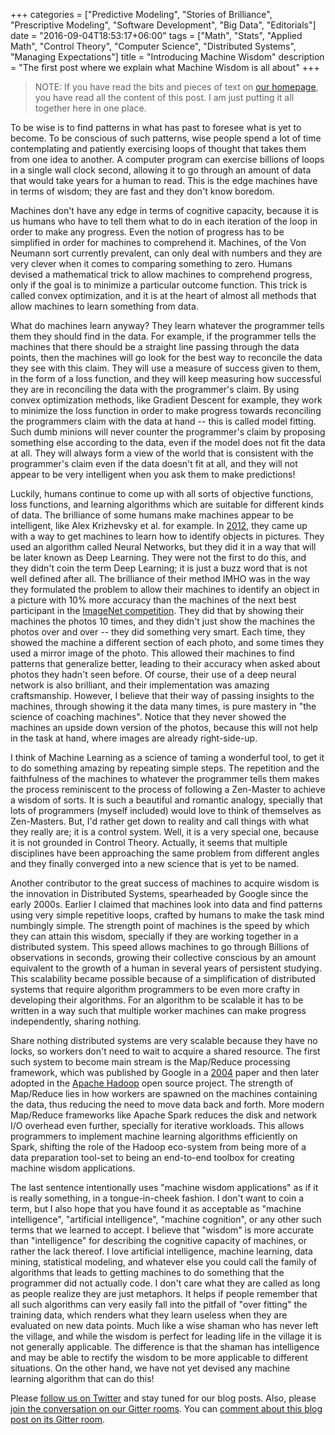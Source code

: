 +++
categories = ["Predictive Modeling", "Stories of Brilliance", "Prescriptive Modeling", "Software Development", "Big Data", "Editorials"]
date = "2016-09-04T18:53:17+06:00"
tags = ["Math", "Stats", "Applied Math", "Control Theory", "Computer Science", "Distributed Systems",  "Managing Expectations"]
title = "Introducing Machine Wisdom"
description = "The first post where we explain what Machine Wisdom is all about"
+++

> NOTE: If you have read the bits and pieces of text on [our homepage](www.machine-wisdom.com), you have read all the content of this post. I am just putting it all together here in one place.

To be wise is to find patterns in what has past to foresee what is yet to become. To be conscious of such patterns, wise people spend a lot of time contemplating and patiently exercising loops of thought that takes them from one idea to another. A computer program can exercise billions of loops in a single wall clock second, allowing it to go through an amount of data that would take years for a human to read. This is the edge machines have in terms of wisdom; they are fast and they don't know boredom.

Machines don't have any edge in terms of cognitive capacity, because it is us humans who have to tell them what to do in each iteration of the loop in order to make any progress. Even the notion of progress has to be simplified in order for machines to comprehend it. Machines, of the Von Neumann sort currently prevalent, can only deal with numbers and they are very clever when it comes to comparing something to zero. Humans devised a mathematical trick to allow machines to comprehend progress, only if the goal is to minimize a particular outcome function. This trick is called convex optimization, and it is at the heart of almost all methods that allow machines to learn something from data.

What do machines learn anyway? They learn whatever the programmer tells them they should find in the data. For example, if the programmer tells the machines that there should be a straight line passing through the data points, then the machines will go look for the best way to reconcile the data they see with this claim. They will use a measure of success given to them, in the form of a loss function, and they will keep measuring how successful they are in reconciling the data with the programmer's claim. By using convex optimization methods, like Gradient Descent for example, they work to minimize the loss function in order to make progress towards reconciling the programmers claim with the data at hand -- this is called model fitting. Such dumb minions will never counter the programmer's claim by proposing something else according to the data, even if the model does not fit the data at all. They will always form a view of the world that is consistent with the programmer's claim even if the data doesn't fit at all, and they will not appear to be very intelligent when you ask them to make predictions!

Luckily, humans continue to come up with all sorts of objective functions, loss functions, and learning algorithms which are suitable for different kinds of data. The brilliance of some humans make machines appear to be intelligent, like Alex Krizhevsky et al. for example. In [2012](http://books.nips.cc/papers/files/nips25/NIPS2012_0534.pdf), 
they came up with a way to get machines to learn how to identify objects in pictures. They used an algorithm called Neural Networks, but they did it in a way that will be later known as Deep Learning. They were not the first to do this, and they didn't coin the term Deep Learning; it is just a buzz word that is not well defined after all. The brilliance of their method IMHO was in the way they formulated the problem to allow their machines to identify an object in a picture with 10% more accuracy than the machines of the next best participant in the [ImageNet competition](http://image-net.org/challenges/LSVRC/2012/supervision.pdf). They did that by showing their machines the photos 10 times, and they didn't just show the machines the photos over and over -- they did something very smart. Each time, they showed the machine a different section of each photo, and some times they used a mirror image of the photo. This allowed their machines to find patterns that generalize better, leading to their accuracy when asked about photos they hadn't seen before. Of course, their use of a deep neural network is also brilliant, and their implementation was amazing craftsmanship. However, I believe that their way of passing insights to the machines, through showing it the data many times, is pure mastery in "the science of coaching machines". Notice that they never showed the machines an upside down version of the photos, because this will not help in the task at hand, where images are already right-side-up.

I think of Machine Learning as a science of taming a wonderful tool, to get it to do something amazing by repeating simple steps. The repetition and the faithfulness of the machines to whatever the programmer tells them makes the process reminiscent to the process of following a Zen-Master to achieve a wisdom of sorts. It is such a beautiful and romantic analogy, specially that lots of programmers (myself included) would love to think of themselves as Zen-Masters. But, I'd rather get down to reality and call things with what they really are; it is a control system. Well, it is a very special one, because it is not grounded in Control Theory. Actually, it seems that multiple disciplines have been approaching the same problem from different angles and they finally converged into a new science that is yet to be named.

Another contributor to the great success of machines to acquire wisdom is the innovation in Distributed Systems, spearheaded by Google since the early 2000s. Earlier I claimed that machines look into data and find patterns using very simple repetitive loops, crafted by humans to make the task mind numbingly simple. The strength point of machines is the speed by which they can attain this wisdom, specially if they are working together in a distributed system. This speed allows machines to go through Billions of observations in seconds, growing their collective conscious by an amount equivalent to the growth of a human in several years of persistent studying. This scalability became possible because of a simplification of distributed systems that require algorithm programmers to be even more crafty in developing their algorithms. For an algorithm to be scalable it has to be written in a way such that multiple worker machines can make progress independently, sharing nothing.

Share nothing distributed systems are very scalable because they have no locks, so workers don't need to wait to acquire a shared resource. The first such system to become main stream is the Map/Reduce processing framework, which was published by Google in a [2004](http://static.googleusercontent.com/media/research.google.com/en//archive/mapreduce-osdi04.pdf) paper and then later adopted in the [Apache Hadoop](http://hadoop.apache.org/) open source project. The strength of Map/Reduce lies in how workers are spawned on the machines containing the data, thus reducing the need to move data back and forth. More modern Map/Reduce frameworks like Apache Spark reduces the disk and network I/O overhead even further, specially for iterative workloads. This allows programmers to implement machine learning algorithms efficiently on Spark, shifting the role of the Hadoop eco-system from being more of a data preparation tool-set to being an end-to-end toolbox for creating machine wisdom applications.

The last sentence intentionally uses "machine wisdom applications" as if it is really something, in a tongue-in-cheek fashion. I don't want to coin a term, but I also hope that you have found it as acceptable as "machine intelligence", "artificial intelligence", "machine cognition", or any other such terms that we learned to accept. I believe that "wisdom" is more accurate than "intelligence" for describing the cognitive capacity of machines, or rather the lack thereof. I love artificial intelligence, machine learning, data mining, statistical modeling, and whatever else you could call the family of algorithms that leads to getting machines to do something that the programmer did not actually code. I don't care what they are called as long as people realize they are just metaphors. It helps if people remember that all such algorithms can very easily fall into the pitfall of "over fitting" the training data, which renders what they learn useless when they are evaluated on new data points. Much like a wise shaman who has never left the village, and while the wisdom is perfect for leading life in the village it is not generally applicable. The difference is that the shaman has intelligence and may be able to rectify the wisdom to be more applicable to different situations. On the other hand, we have not yet devised any machine learning algorithm that can do this!

Please [follow us on Twitter](http://www.twitter.com/machine_wisdom) and stay tuned for our blog posts. Also, please [join the conversation on our Gitter rooms](https://gitter.im/orgs/machine-wisdom/rooms). You can [comment about this blog post on its Gitter room](https://gitter.im/machine-wisdom/blog-comments_001_introducting-machine-wisdom).
